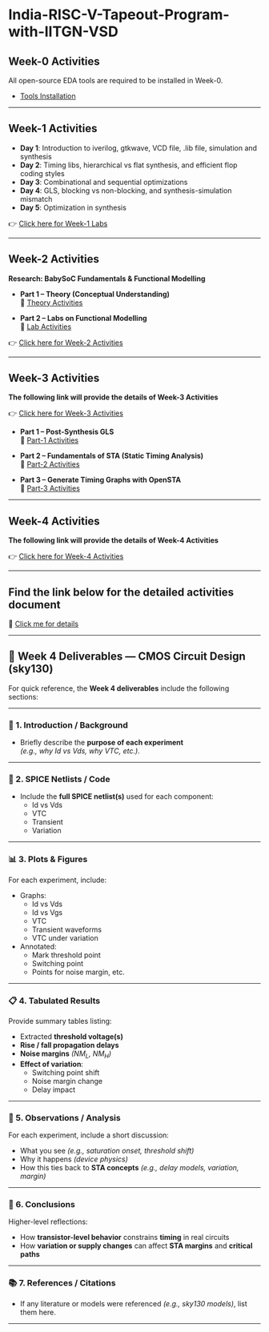 # India-RISC-V-Tapeout-Program-with-IITGN-VSD

## Week-0 Activities
All open-source EDA tools are required to be installed in Week-0.  

- [Tools Installation](week0.md)

---

## Week-1 Activities

- **Day 1**: Introduction to iverilog, gtkwave, VCD file, .lib file, simulation and synthesis  
- **Day 2**: Timing libs, hierarchical vs flat synthesis, and efficient flop coding styles  
- **Day 3**: Combinational and sequential optimizations  
- **Day 4**: GLS, blocking vs non-blocking, and synthesis-simulation mismatch  
- **Day 5**: Optimization in synthesis  

👉 [Click here for Week-1 Labs](week1.md)

---

## Week-2 Activities

**Research: BabySoC Fundamentals & Functional Modelling**

- **Part 1 – Theory (Conceptual Understanding)**  
  📄 [Theory Activities](week2-part1-theory.pdf)

- **Part 2 – Labs on Functional Modelling**  
  📄 [Lab Activities](week2-part2-lab.pdf)

👉 [Click here for Week-2 Activities](week2_BabySoC.md)

---

## Week-3 Activities

**The following link will provide the details of Week-3 Activities**

👉 [Click here for Week-3 Activities](week3)

- **Part 1 – Post-Synthesis GLS**  
  📄 [Part-1 Activities](week3/week3_p1_Post_Synthesis_GLS.md)

- **Part 2 – Fundamentals of STA (Static Timing Analysis)**  
  📄 [Part-2 Activities](week3/week3_p2_Fundamentals_of_STA.md)

- **Part 3 – Generate Timing Graphs with OpenSTA**  
  📄 [Part-3 Activities](week3/week3_p3_Generate_Timing_Graphs_with_OpenSTA.md)

---

## Week-4 Activities

**The following link will provide the details of Week-4 Activities**

👉 [Click here for Week-4 Activities](week4)

---

## Find the link below for the detailed activities document

📄 [Click me for details](week4/Week-4-Tasks.pdf)

---

## 📝 Week 4 Deliverables — CMOS Circuit Design (sky130)

For quick reference, the **Week 4 deliverables** include the following sections:

---

### 📌 1. Introduction / Background
- Briefly describe the **purpose of each experiment**  
  *(e.g., why Id vs Vds, why VTC, etc.)*.

---

### 🧾 2. SPICE Netlists / Code
- Include the **full SPICE netlist(s)** used for each component:
  - Id vs Vds
  - VTC
  - Transient
  - Variation

---

### 📊 3. Plots & Figures
For each experiment, include:
- Graphs:
  - Id vs Vds
  - Id vs Vgs
  - VTC
  - Transient waveforms
  - VTC under variation
- Annotated:
  - Mark threshold point
  - Switching point
  - Points for noise margin, etc.

---

### 📋 4. Tabulated Results
Provide summary tables listing:
- Extracted **threshold voltage(s)**  
- **Rise / fall propagation delays**  
- **Noise margins** *(NM<sub>L</sub>, NM<sub>H</sub>)*  
- **Effect of variation**:
  - Switching point shift
  - Noise margin change
  - Delay impact

---

### 🧠 5. Observations / Analysis
For each experiment, include a short discussion:
- What you see *(e.g., saturation onset, threshold shift)*  
- Why it happens *(device physics)*  
- How this ties back to **STA concepts** *(e.g., delay models, variation, margin)*

---

### 🏁 6. Conclusions
Higher-level reflections:
- How **transistor-level behavior** constrains **timing** in real circuits  
- How **variation or supply changes** can affect **STA margins** and **critical paths**

---

### 📚 7. References / Citations
- If any literature or models were referenced *(e.g., sky130 models)*, list them here.

---

